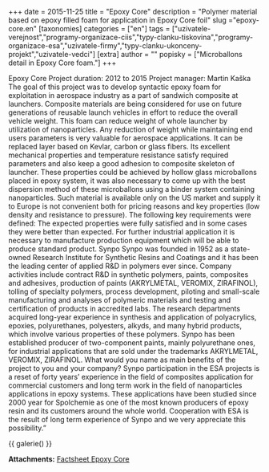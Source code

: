 +++
date = 2015-11-25
title = "Epoxy Core"
description = "Polymer material based on epoxy filled foam for application in Epoxy Core foil"
slug ="epoxy-core.en"
[taxonomies]
categories = ["en"]
tags = ["uzivatele-verejnost","programy-organizace-ciis","typy-clanku-tiskovina","programy-organizace-esa","uzivatele-firmy","typy-clanku-ukonceny-projekt","uzivatele-vedci"]
[extra]
author = ""
popisky = ["Microballons detail in Epoxy Core foam."]
+++

Epoxy Core Project duration: 2012 to 2015 Project manager: Martin Kaška The goal of this project was to develop syntactic epoxy foam for exploitation in aerospace industry as a part of sandwich composite at launchers. Composite materials are being considered for use on future generations of reusable launch vehicles in effort to reduce the overall vehicle weight. This foam can reduce weight of whole launcher by utilization of nanoparticles. Any reduction of weight while maintaining end users parameters is very valuable for aerospace applications. It can be replaced layer based on Kevlar, carbon or glass fibers. Its excellent mechanical properties and temperature resistance satisfy required parameters and also keep a good adhesion to composite skeleton of launcher. These properties could be achieved by hollow glass microballons placed in epoxy system, it was also necessary to come up with the best dispersion method of these microballons using a binder system containing nanoparticles. Such material is available only on the US market and supply it to Europe is not convenient both for pricing reasons and key properties (low density and resistance to pressure). The following key requirements were defined: The expected properties were fully satisfied and in some cases they were better than expected. For further industrial application it is necessary to manufacture production equipment which will be able to produce standard product. Synpo Synpo was founded in 1952 as a state-owned Research Institute for Synthetic Resins and Coatings and it has been the leading center of applied R&D in polymers ever since. Company activities include contract R&D in synthetic polymers, paints, composites and adhesives, production of paints (AKRYLMETAL, VEROMIX, ZIRAFINOL), tolling of specialty polymers, process development, piloting and small-scale manufacturing and analyses of polymeric materials and testing and certification of products in accredited labs. The research departments acquired long-year experience in synthesis and application of polyacrylics, epoxies, polyurethanes, polyesters, alkyds, and many hybrid products, which involve various properties of these polymers. Synpo has been established producer of two-component paints, mainly polyurethane ones, for industrial applications that are sold under the trademarks AKRYLMETAL, VEROMIX, ZIRAFINOL. What would you name as main benefits of the project to you and your company? Synpo participation in the ESA projects is a reset of forty years’ experience in the field of composites application for commercial customers and long term work in the field of nanoparticles applications in epoxy systems. These applications have been studied since 2000 year for Spolchemie as one of the most known producers of epoxy resin and its customers around the whole world. Cooperation with ESA is the result of long term experience of Synpo and we very appreciate this possibility.”

{{ galerie() }}

**Attachments:**
[Factsheet Epoxy Core]

[Factsheet Epoxy Core]: cso_factsheet_epoxy-web.pdf
